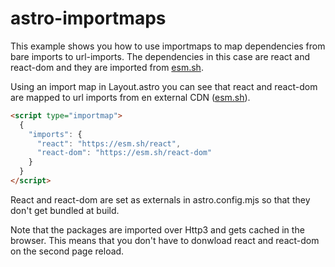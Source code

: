 # astro-importmaps

This example shows you how to use importmaps to map dependencies from bare imports to url-imports. The dependencies in this case are react and react-dom and they are imported from [esm.sh](https://esm.sh/).

Using an import map in Layout.astro you can see that react and react-dom are mapped to url imports from en external CDN ([esm.sh](https://esm.sh/)).

```html
<script type="importmap">
  {
    "imports": {
      "react": "https://esm.sh/react",
      "react-dom": "https://esm.sh/react-dom"
    }
  }
</script>
```

React and react-dom are set as externals in astro.config.mjs so that they don't get bundled at build.

Note that the packages are imported over Http3 and gets cached in the browser. This means that you don't have to donwload react and react-dom on the second page reload.
